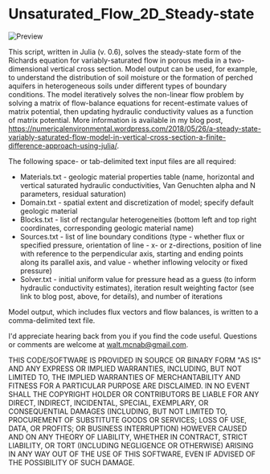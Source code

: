 # Unsaturated_Flow_2D_Steady-state

![Preview](https://numericalenvironmental.files.wordpress.com/2018/05/sat_script.png?w=1632)

This script, written in Julia (v. 0.6), solves the steady-state form of the Richards equation for variably-saturated flow in porous media in a two-dimensional vertical cross section. Model output can be used, for example, to understand the distribution of soil moisture or the formation of perched aquifers in heterogeneous soils under different types of boundary conditions. The model iteratively solves the non-linear flow problem by solving a matrix of flow-balance equations for recent-estimate values of matrix potential, then updating hydraulic conductivity values as a function of matrix potential. More information is available in my blog post, https://numericalenvironmental.wordpress.com/2018/05/26/a-steady-state-variably-saturated-flow-model-in-vertical-cross-section-a-finite-difference-approach-using-julia/.

The following space- or tab-delimited text input files are all required:

* Materials.txt - geologic material properties table (name, horizontal and vertical saturated hydraulic conductivities, Van Genuchten alpha and N parameters, residual saturation)
* Domain.txt - spatial extent and discretization of model; specify default geologic material 
* Blocks.txt - list of rectangular heterogeneities (bottom left and top right coordinates, corresponding geologic material name)
* Sources.txt - list of line boundary conditions (type - whether flux or specified pressure, orientation of line - x- or z-directions, position of line with reference to the perpendicular axis, starting and ending points along its parallel axis, and value - whether inflowing velocity or fixed pressure)
* Solver.txt - initial uniform value for pressure head as a guess (to inform hydraulic conductivity estimates), iteration result weighting factor (see link to blog post, above, for details), and number of iterations

Model output, which includes flux vectors and flow balances, is written to a comma-delimited text file.

I'd appreciate hearing back from you if you find the code useful. Questions or comments are welcome at walt.mcnab@gmail.com.

THIS CODE/SOFTWARE IS PROVIDED IN SOURCE OR BINARY FORM "AS IS" AND ANY EXPRESS OR IMPLIED WARRANTIES, INCLUDING, BUT NOT LIMITED TO, THE IMPLIED WARRANTIES OF MERCHANTABILITY AND FITNESS FOR A PARTICULAR PURPOSE ARE DISCLAIMED. IN NO EVENT SHALL THE COPYRIGHT HOLDER OR CONTRIBUTORS BE LIABLE FOR ANY DIRECT, INDIRECT, INCIDENTAL, SPECIAL, EXEMPLARY, OR CONSEQUENTIAL DAMAGES (INCLUDING, BUT NOT LIMITED TO, PROCUREMENT OF SUBSTITUTE GOODS OR SERVICES; LOSS OF USE, DATA, OR PROFITS; OR BUSINESS INTERRUPTION) HOWEVER CAUSED AND ON ANY THEORY OF LIABILITY, WHETHER IN CONTRACT, STRICT LIABILITY, OR TORT (INCLUDING NEGLIGENCE OR OTHERWISE) ARISING IN ANY WAY OUT OF THE USE OF THIS SOFTWARE, EVEN IF ADVISED OF THE POSSIBILITY OF SUCH DAMAGE.

